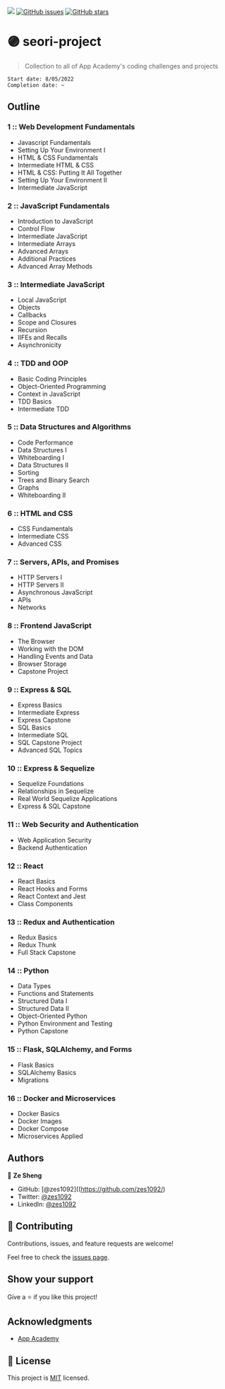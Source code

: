 ![](https://img.shields.io/badge/-zes1092-blueviolet)  [![GitHub issues](https://img.shields.io/github/issues/zes1092/seori-project)](https://github.com/zes1092/seori-project/issues) [![GitHub stars](https://img.shields.io/github/stars/zes1092/seori-project)](https://github.com/zes1092/seori-project/stargazers)
# 🟣 seori-project

> Collection to all of App Academy's coding challenges and projects


```
Start date: 8/05/2022
Completion date: ~
```
## Outline 
### 1 :: Web Development Fundamentals

- Javascript Fundamentals 
- Setting Up Your Environment I
- HTML & CSS Fundamentals 
- Intermediate HTML & CSS
- HTML & CSS: Putting It All Together
- Setting Up Your Environment II
- Intermediate JavaScript

### 2 :: JavaScript Fundamentals
- Introduction to JavaScript
- Control Flow
- Intermediate JavaScript
- Intermediate Arrays
- Advanced Arrays
- Additional Practices
- Advanced Array Methods

### 3 :: Intermediate JavaScript
- Local JavaScript
- Objects
- Callbacks
- Scope and Closures
- Recursion
- IIFEs and Recalls
- Asynchronicity

### 4 :: TDD and OOP
- Basic Coding Principles
- Object-Oriented Programming
- Context in JavaScript
- TDD Basics
- Intermediate TDD

### 5 :: Data Structures and Algorithms
- Code Performance
- Data Structures I
- Whiteboarding I
- Data Structures II
- Sorting
- Trees and Binary Search 
- Graphs 
- Whiteboarding II 

### 6 :: HTML and CSS 
- CSS Fundamentals
- Intermediate CSS
- Advanced CSS

### 7 :: Servers, APIs, and Promises
- HTTP Servers I 
- HTTP Servers II 
- Asynchronous JavaScript
- APIs
- Networks

### 8 :: Frontend JavaScript
- The Browser 
- Working with the DOM
- Handling Events and Data
- Browser Storage
- Capstone Project

### 9 :: Express & SQL 
- Express Basics 
- Intermediate Express
- Express Capstone 
- SQL Basics 
- Intermediate SQL 
- SQL Capstone Project 
- Advanced SQL Topics 

### 10 :: Express & Sequelize 
- Sequelize Foundations
- Relationships in Sequelize
- Real World Sequelize Applications
- Express & SQL Capstone

### 11 :: Web Security and Authentication
- Web Application Security
- Backend Authentication

### 12 :: React 
- React Basics
- React Hooks and Forms
- React Context and Jest
- Class Components

### 13 :: Redux and Authentication 
- Redux Basics 
- Redux Thunk
- Full Stack Capstone

### 14 :: Python
- Data Types
- Functions and Statements
- Structured Data I 
- Structured Data II
- Object-Oriented Python
- Python Environment and Testing
- Python Capstone

### 15 :: Flask, SQLAlchemy, and Forms
- Flask Basics 
- SQLAlchemy Basics 
- Migrations

### 16 :: Docker and Microservices
- Docker Basics 
- Docker Images 
- Docker Compose
- Microservices Applied

## Authors

👤 **Ze Sheng**

- GitHub: [@zes1092]((https://github.com/zes1092/)
- Twitter: [@zes1092](https://twitter.com/zes1092)
- LinkedIn: [@zes1092](https://www.linkedin.com/in/zes1092/)

## 🤝 Contributing

Contributions, issues, and feature requests are welcome!

Feel free to check the [issues page](../../issues/).

## Show your support

Give a ⭐️ if you like this project!

## Acknowledgments

- [App Academy](https://my.appacademy.io/)

## 📝 License

This project is [MIT](./MIT.md) licensed.



